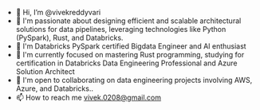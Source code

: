 - 👋 Hi, I’m @vivekreddyvari
- 👀 I'm passionate about designing efficient and scalable architectural solutions for data pipelines, leveraging technologies like Python (PySpark), Rust, and Databricks.
- 👀 I'm Databricks PySpark certified Bigdata Engineer and AI enthusiast
- 🌱 I'm currently focused on mastering Rust programming, studying for certification in Databricks Data Engineering Professional and Azure Solution Architect
- 💞️ I'm open to collaborating on data engineering projects involving AWS, Azure, and Databricks..
- 📫 How to reach me vivek.0208@gmail.com

<!---
vivekreddyvari is a ✨ Solution Architect and Cloud Data Engineer ✨ repository because its `README.md` (this file) appears on your GitHub profile.
You can click the Preview link to take a look at your changes.
--->
